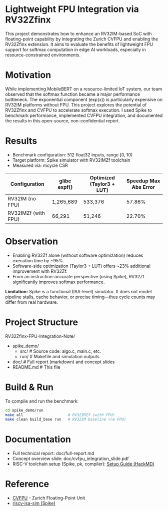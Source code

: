 # Lightweight FPU Integration via RV32Zfinx
This project demonstrates how to enhance an RV32IM-based SoC with floating-point capability by integrating the Zurich CVFPU and enabling the RV32Zfinx extension.
It aims to evaluate the benefits of lightweight FPU support for softmax computation in edge AI workloads, especially in resource-constrained environments.

# Motivation
While implementing MobileBERT on a resource-limited IoT system, our team observed that the softmax function became a major performance bottleneck.
The exponential component (exp(x)) is particularly expensive on RV32IM platforms without FPU.
This project explores the potential of RV32Zfinx and CVFPU to accelerate softmax execution. I used Spike to benchmark performance, implemented CVFPU integration, and documented the results in this open-source, non-confidential report.

# Results
- Benchmark configuration: 512 float32 inputs, range [0, 10)
- Target platform: Spike simulator with RV32IMZf toolchain
- Measured via: mcycle CSR

|Configuration|	glibc expf() |	Optimized (Taylor3 + LUT)	| Speedup	Max Abs Error|
|-------------|-------------|-------------|-------------|
|RV32IM (no FPU)	  |1,265,689	|533,376	|57.86%	|0.0003|
|RV32IMZf (with FPU)|	66,291	  |51,246  	|22.70%	|0.0003|

# Observation
- Enabling RV32Zf alone (without software optimization) reduces execution time by ~95%.
- Software-side optimization (Taylor3 + LUT) offers ~23% additional improvement with RV32Zf.
- From an instruction-accurate perspective (using Spike), RV32Zf significantly improves softmax performance.

**Limitation:** Spike is a functional (ISA-level) simulator. It does not model pipeline stalls, cache behavior, or precise timing—thus cycle counts may differ from real hardware.

# Project Structure
RV32Zfinx-FPU-Integration-Note/
- spike_demo/
  - src/       # Source code: algo.c, main.c, etc.
  - run/       # Makefile and simulation outputs
- doc/           # Full report (markdown) and concept slides
- README.md      # This file

# Build & Run
To compile and run the benchmark:
```bash
cd spike_demo/run
make all                    # RV32IMZf (with FPU)
make clean build_base run   # RV32IM baseline (no FPU)
```

# Documentation
- Full technical report: doc/full-report.md
- Concept overview slide: doc/cvfpu_integration_slide.pdf
- RISC-V toolchain setup (Spike, pk, compiler): [Setup Guide (HackMD)](https://hackmd.io/Ouj3SnvZTQ-1iiaWfvpPMQ)

# Reference
- [CVFPU](https://github.com/openhwgroup/cvfpu) - Zurich Floating-Point Unit
- [riscv-isa-sim (Spike)](https://github.com/riscv/riscv-isa-sim)
